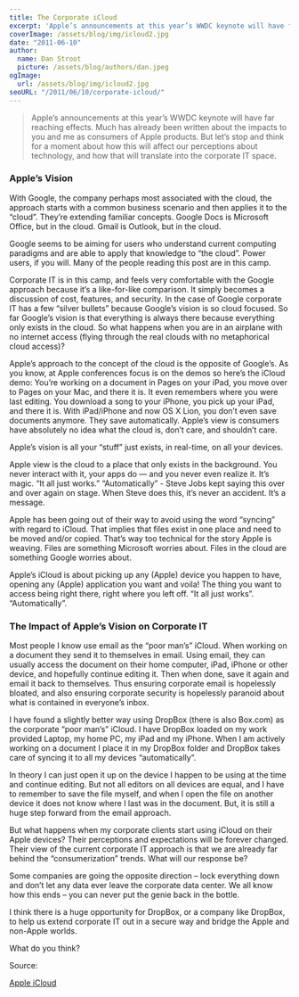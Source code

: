 ```yaml
---
title: The Corporate iCloud
excerpt: 'Apple’s announcements at this year’s WWDC keynote will have far reaching effects.  Much has already been written about the impacts to you and me as consumers of Apple products.  But let’s stop and think for a moment about how this will affect our perceptions about technology, and how that will translate into the corporate IT space.'
coverImage: /assets/blog/img/icloud2.jpg
date: "2011-06-10"
author:
  name: Dan Stroot
  picture: /assets/blog/authors/dan.jpeg
ogImage:
  url: /assets/blog/img/icloud2.jpg
seoURL: "/2011/06/10/corporate-icloud/"
---
```


>Apple’s announcements at this year’s WWDC keynote will have far reaching effects.  Much has already been written about the impacts to you and me as consumers of Apple products.  But let’s stop and think for a moment about how this will affect our perceptions about technology, and how that will translate into the corporate IT space.

### Apple’s Vision

With Google, the company perhaps most associated with the cloud, the approach starts with a common business scenario and then applies it to the “cloud”.  They’re extending familiar concepts. Google Docs is Microsoft Office, but in the cloud. Gmail is Outlook, but in the cloud.

Google seems to be aiming for users who understand current computing paradigms and are able to apply that knowledge to “the cloud”. Power users, if you will. Many of the people reading this post are in this camp.

Corporate IT is in this camp, and feels very comfortable with the Google approach because it’s a like-for-like comparison.  It simply becomes a discussion of cost, features, and security.   In the case of Google corporate IT has a few “silver bullets” because Google’s vision is so cloud focused.  So far Google’s vision is that everything is always there because everything only exists in the cloud.  So what happens when you are in an airplane with no internet access (flying through the real clouds with no metaphorical cloud access)?

Apple’s approach to the concept of the cloud is the opposite of Google’s.  As you know, at Apple conferences focus is on the demos so here’s the iCloud demo: You’re working on a document in Pages on your iPad, you move over to Pages on your Mac, and there it is. It even remembers where you were last editing. You download a song to your iPhone, you pick up your iPad, and there it is. With iPad/iPhone and now OS X Lion, you don’t even save documents anymore. They save automatically.  Apple’s view is consumers have absolutely no idea what the cloud is, don’t care, and shouldn’t care.

Apple’s vision is all your “stuff” just exists, in real-time, on all your devices.

Apple view is the cloud to a place that only exists in the background.  You never interact with it, your apps do — and you never even realize it.  It’s magic. “It all just works.”  “Automatically” - Steve Jobs kept saying this over and over again on stage. When Steve does this, it’s never an accident. It’s a message.

Apple has been going out of their way to avoid using the word “syncing” with regard to iCloud. That implies that files exist in one place and need to be moved and/or copied.  That’s way too technical for the story Apple is weaving.  Files are something Microsoft worries about. Files in the cloud are something Google worries about.

Apple’s iCloud is about picking up any (Apple) device you happen to have, opening any (Apple) application you want and voila! The thing you want to access being right there, right where you left off.  “It all just works”.  “Automatically”.

### The Impact of Apple’s Vision on Corporate IT

Most people I know use email as the “poor man’s” iCloud.  When working on a document they send it to themselves in email.  Using email, they can usually access the document on their home computer, iPad, iPhone or other device, and hopefully continue editing it.  Then when done, save it again and email it back to themselves.  Thus ensuring corporate email is hopelessly bloated, and also ensuring corporate security is hopelessly paranoid about what is contained in everyone’s inbox.

I have found a slightly better way using DropBox (there is also Box.com) as the corporate “poor man’s” iCloud.  I have DropBox loaded on my work provided Laptop, my home PC, my iPad and my iPhone.  When I am actively working on a document I place it in my DropBox folder and DropBox takes care of syncing it to all my devices “automatically”.

In theory I can just open it up on the device I happen to be using at the time and continue editing.  But not all editors on all devices are equal, and I have to remember to save the file myself, and when I open the file on another device it does not know where I last was in the document.  But, it is still a huge step forward from the email approach.

But what happens when my corporate clients start using iCloud on their Apple devices?  Their perceptions and expectations will be forever changed.  Their view of the current corporate IT approach is that we are already far behind the “consumerization” trends.  What will our response be?

Some companies are going the opposite direction – lock everything down and don’t let any data ever leave the corporate data center.  We all know how this ends – you can never put the genie back in the bottle.

I think there is a huge opportunity for DropBox, or a company like DropBox, to help us extend corporate IT out in a secure way and bridge the Apple and non-Apple worlds.

What do you think?

Source:

[Apple iCloud](http://techcrunch.com/2011/06/08/apple-icloud-google-cloud/)
